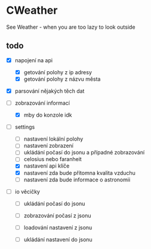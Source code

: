 # CWeather

See Weather - when you are too lazy to look outside

## todo

-[x] napojení na api
    -[x] getování polohy z ip adresy
    -[x] getování polohy z názvu města

-[x] parsování nějakých těch dat

-[ ] zobrazování informací
    -[x] mby do konzole idk
- [ ] settings
    -[ ] nastavení lokální polohy
    -[ ] nastavení zobrazení
    -[ ] ukládání počasí do jsonu a případné zobrazování
    -[ ] celosius nebo faranheit
    - [x] nastavení api klíče
    - [x] nastavení zda bude přítomna kvalita vzduchu
    - [ ] nastavení zda bude informace o astronomii
- [ ] io věcičky
    - [ ] ukládání počasí do jsonu
    - [ ] zobrazování počasí z jsonu
    - [ ] loadování nastavení z jsonu
    - [ ] ukládání nastavení do jsonu
     